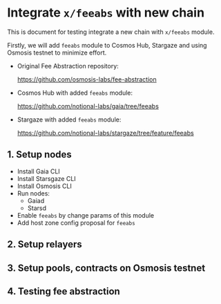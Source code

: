 # Integrate `x/feeabs` with new chain

This is document for testing integrate a new chain with `x/feeabs` module.

Firstly, we will add `feeabs` module to Cosmos Hub, Stargaze and using Osmosis testnet to minimize effort.

* Original Fee Abstraction repository:

    <https://github.com/osmosis-labs/fee-abstraction>

* Cosmos Hub with added `feeabs` module:

    <https://github.com/notional-labs/gaia/tree/feeabs>

* Stargaze with added `feeabs` module:

    <https://github.com/notional-labs/stargaze/tree/feature/feeabs>

## 1. Setup nodes

* Install Gaia CLI
* Install Starsgaze CLI
* Install Osmosis CLI
* Run nodes:
  * Gaiad
  * Starsd
* Enable `feeabs` by change params of this module
* Add host zone config proposal for `feeabs`

## 2. Setup relayers

## 3. Setup pools, contracts on Osmosis testnet

## 4. Testing fee abstraction
